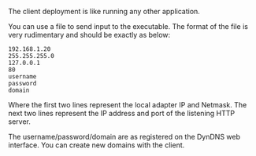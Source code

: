 The client deployment is like running any other application.

You can use a file to send input to the executable. The format of the file is very rudimentary and should be exactly as below:

```
192.168.1.20
255.255.255.0
127.0.0.1
80
username
password
domain
```

Where the first two lines represent the local adapter IP and Netmask. The next two lines represent the IP address and port of the listening HTTP server.

The username/password/domain are as registered on the DynDNS web interface. You can create new domains with the client.